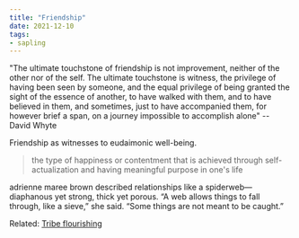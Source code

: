 ```yaml
---
title: "Friendship"
date: 2021-12-10
tags:
- sapling
---
```


"The ultimate touchstone of friendship is not improvement, neither of the other nor of the self. The ultimate touchstone is witness, the privilege of having been seen by someone, and the equal privilege of being granted the sight of the essence of another, to have walked with them, and to have believed in them, and sometimes, just to have accompanied them, for however brief a span, on a journey impossible to accomplish alone" -- David Whyte

Friendship as witnesses to eudaimonic well-being.

> the type of happiness or contentment that is achieved through self-actualization and having meaningful purpose in one's life

adrienne maree brown described relationships like a spiderweb—diaphanous yet strong, thick yet porous. “A web allows things to fall through, like a sieve,” she said. “Some things are not meant to be caught.”

Related: [Tribe flourishing](thoughts/tribe%20flourishing.md)